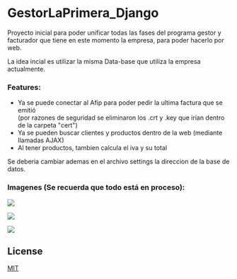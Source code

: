 # GestorLaPrimera_Django

Proyecto inicial para poder unificar todas las fases del programa gestor y facturador que tiene en este momento la empresa, para poder hacerlo por web.


La idea incial es utilizar la misma Data-base que utiliza la empresa actualmente.


### Features:
- Ya se puede conectar al Afip para poder pedir la ultima factura que se emitió  
(por razones de seguridad se eliminaron los .crt y .key que irían dentro de la carpeta "cert")
- Ya se pueden buscar clientes y productos dentro de la web (mediante llamadas AJAX)
- Al tener productos, tambien calcula el iva y su total



Se deberia cambiar ademas en el archivo settings la direccion de la base de datos.


### Imagenes (Se recuerda que todo está en proceso):

![](https://imgur.com/xPmkSrt)

![](https://imgur.com/TUzswWs)

![](https://imgur.com/iOUBEGR)
## License
[MIT](https://choosealicense.com/licenses/mit/)